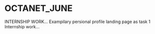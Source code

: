 # OCTANET_JUNE
INTERNSHIP WORK...
Exampilary persional profile landing page as task 1 Internship work...
